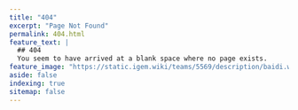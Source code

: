 ```yaml
---
title: "404"
excerpt: "Page Not Found"
permalink: 404.html
feature_text: |
  ## 404
  You seem to have arrived at a blank space where no page exists.
feature_image: "https://static.igem.wiki/teams/5569/description/baidi.webp"
aside: false
indexing: true
sitemap: false
---
```


<!-- <h1>{{ page.title }}</h1>

Sorry, but the page could not be found.


 Are you looking for:

{% include nav-default.html %} -->
